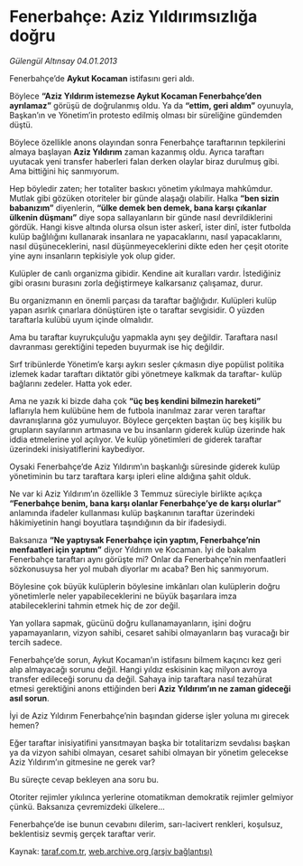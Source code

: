 # Fenerbahçe: Aziz Yıldırımsızlığa doğru

*Gülengül Altınsay 04.01.2013*

<div class="yazi"><p>Fenerbahçe’de <b>Aykut Kocaman</b> istifasını geri aldı. </p>
<p>Böylece <b>“Aziz Yıldırım istemezse Aykut Kocaman Fenerbahçe’den ayrılamaz”</b> görüşü de doğrulanmış oldu. Ya da <b>“ettim, geri aldım”</b> oyunuyla, Başkan’ın ve Yönetim’in protesto edilmiş olması bir süreliğine gündemden düştü.</p>
<p>Böylece özellikle anons olayından sonra Fenerbahçe taraftarının tepkilerini almaya başlayan <b>Aziz Yıldırım</b> zaman kazanmış oldu. Ayrıca taraftarı uyutacak yeni transfer haberleri falan derken olaylar biraz durulmuş gibi. Ama bittiğini hiç sanmıyorum.</p>
<p>Hep böyledir zaten; her totaliter baskıcı yönetim yıkılmaya mahkûmdur. Mutlak gibi gözüken otoriteler bir günde alaşağı olabilir. Halka <b>“ben sizin babanızım”</b> diyenlerin, <b>“ülke demek ben demek, bana karşı çıkanlar ülkenin düşmanı”</b> diye sopa sallayanların bir günde nasıl devrildiklerini gördük. Hangi kisve altında olursa olsun ister askerî, ister dinî, ister futbolda kulüp bağlılığını kullanarak insanlara ne yapacaklarını, nasıl yapacaklarını, nasıl düşüneceklerini, nasıl düşünmeyeceklerini dikte eden her çeşit otorite yine aynı insanların tepkisiyle yok olup gider.</p>
<p>Kulüpler de canlı organizma gibidir. Kendine ait kuralları vardır. İstediğiniz gibi orasını burasını zorla değiştirmeye kalkarsanız çalışamaz, durur.</p>
<p>Bu organizmanın en önemli parçası da taraftar bağlığıdır. Kulüpleri kulüp yapan asırlık çınarlara dönüştüren işte o taraftar sevgisidir. O yüzden taraftarla kulübü uyum içinde olmalıdır. </p>
<p>Ama bu taraftar kuyrukçuluğu yapmakla aynı şey değildir. Taraftara nasıl davranması gerektiğini tepeden buyurmak ise hiç değildir.</p>
<p>Sırf tribünlerde Yönetim’e karşı aykırı sesler çıkmasın diye popülist politika izlemek kadar taraftarı diktatör gibi yönetmeye kalkmak da taraftar- kulüp bağlarını zedeler. Hatta yok eder.</p>
<p>Ama ne yazık ki bizde daha çok <b>“üç beş kendini bilmezin hareketi”</b> laflarıyla hem kulübüne hem de futbola inanılmaz zarar veren taraftar davranışlarına göz yumuluyor. Böylece gerçekten baştan üç beş kişilik bu grupların sayılarının artmasına ve bu insanların giderek kulüp üzerinde hak iddia etmelerine yol açılıyor. Ve kulüp yönetimleri de giderek taraftar üzerindeki inisiyatiflerini kaybediyor.</p>
<p>Oysaki Fenerbahçe’de Aziz Yıldırım’ın başkanlığı süresinde giderek kulüp yönetiminin bu tarz taraftara karşı ipleri eline aldığına şahit olduk.</p>
<p>Ne var ki Aziz Yıldırım’ın özellikle 3 Temmuz süreciyle birlikte açıkça <b>“Fenerbahçe benim, bana karşı olanlar Fenerbahçe’ye de karşı olurlar”</b> anlamında ifadeler kullanması kulüp başkanının taraftar üzerindeki hâkimiyetinin hangi boyutlara taşındığının da bir ifadesiydi. </p>
<p>Baksanıza <b>“Ne yaptıysak Fenerbahçe için yaptım, Fenerbahçe’nin menfaatleri için yaptım”</b> diyor Yıldırım ve Kocaman. İyi de bakalım Fenerbahçe taraftarı aynı görüşte mi? Onlar da Fenerbahçe’nin menfaatleri sözkonusuysa her yol mubah diyorlar mı acaba? Ben hiç sanmıyorum. </p>
<p>Böylesine çok büyük kulüplerin böylesine imkânları olan kulüplerin doğru yönetimlerle neler yapabileceklerini ne büyük başarılara imza atabileceklerini tahmin etmek hiç de zor değil.</p>
<p>Yan yollara sapmak, gücünü doğru kullanamayanların, işini doğru yapamayanların, vizyon sahibi, cesaret sahibi olmayanların baş vuracağı bir tercih sadece.</p>
<p>Fenerbahçe’de sorun, Aykut Kocaman’ın istifasını bilmem kaçıncı kez geri alıp almayacağı sorunu değil. Hangi yıldız eskisinin kaç milyon avroya transfer edileceği sorunu da değil. Sahaya inip taraftara nasıl tezahürat etmesi gerektiğini anons ettiğinden beri <b>Aziz Yıldırım’ın ne zaman gideceği asıl sorun</b>.</p>
<p>İyi de Aziz Yıldırım Fenerbahçe’nin başından giderse işler yoluna mı girecek hemen?</p>
<p>Eğer taraftar inisiyatifini yansıtmayan başka bir totalitarizm sevdalısı başkan ya da vizyon sahibi olmayan, cesaret sahibi olmayan bir yönetim gelecekse Aziz Yıldırım’ın gitmesine ne gerek var?</p>
<p>Bu süreçte cevap bekleyen ana soru bu.</p>
<p>Otoriter rejimler yıkılınca yerlerine otomatikman demokratik rejimler gelmiyor çünkü. Baksanıza çevremizdeki ülkelere...</p>
<p>Fenerbahçe’de ise bunun cevabını dilerim, sarı-lacivert renkleri, koşulsuz, beklentisiz sevmiş gerçek taraftar verir.</p>
</div>

Kaynak: [taraf.com.tr](http://www.taraf.com.tr/gulengul-altinsay/makale-fenerbahce-aziz-yildirimsizliga-dogru.htm), [web.archive.org (arşiv bağlantısı)](http://web.archive.org/web/20131107092451/http://www.taraf.com.tr/gulengul-altinsay/makale-fenerbahce-aziz-yildirimsizliga-dogru.htm)
